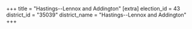 +++
title = "Hastings--Lennox and Addington"
[extra]
election_id = 43
district_id = "35039"
district_name = "Hastings--Lennox and Addington"
+++
